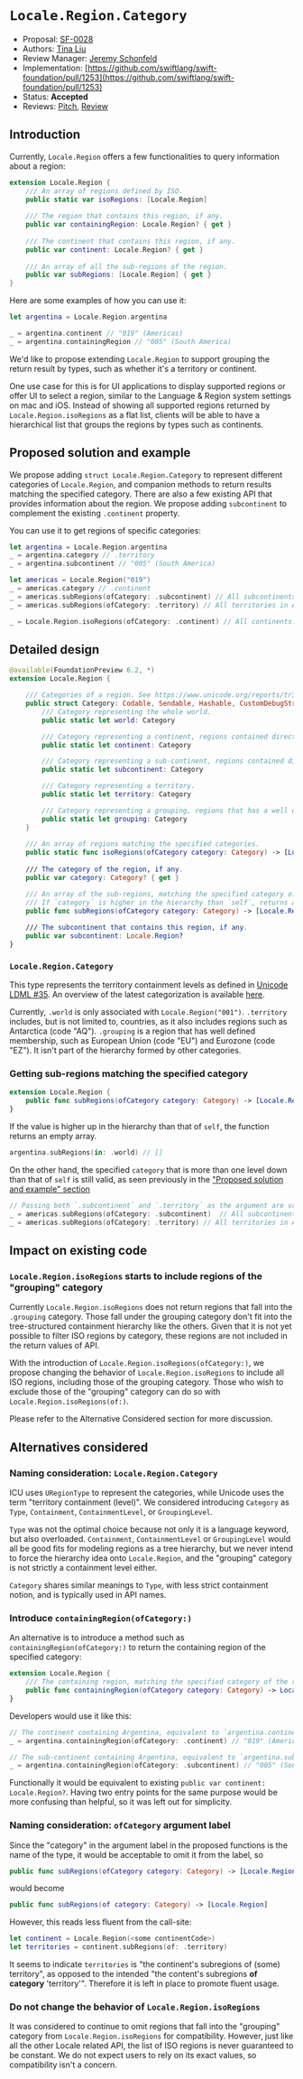 # `Locale.Region.Category` 

* Proposal: [SF-0028](0028-locale-region-category.md)
* Authors: [Tina Liu](https://github.com/itingliu)
* Review Manager: [Jeremy Schonfeld](https://github.com/jmschonfeld)
* Implementation: [https://github.com/swiftlang/swift-foundation/pull/1253](https://github.com/swiftlang/swift-foundation/pull/1253)
* Status: **Accepted**
* Reviews: [Pitch](https://forums.swift.org/t/pitch-category-support-for-locale-region/79240), [Review](https://forums.swift.org/t/review-sf-0028-locale-region-category/80415)
 
## Introduction

Currently, `Locale.Region` offers a few functionalities to query information about a region:

```swift
extension Locale.Region {
    /// An array of regions defined by ISO.
    public static var isoRegions: [Locale.Region]
    
    /// The region that contains this region, if any.
    public var containingRegion: Locale.Region? { get }
    
    /// The continent that contains this region, if any.
    public var continent: Locale.Region? { get }
    
    /// An array of all the sub-regions of the region.
    public var subRegions: [Locale.Region] { get }
}
```

Here are some examples of how you can use it:

```swift
let argentina = Locale.Region.argentina

_ = argentina.continent // "019" (Americas)
_ = argentina.containingRegion // "005" (South America)
```

We'd like to propose extending `Locale.Region` to support grouping the return result by types, such as whether it's a territory or continent. 

One use case for this is for UI applications to display supported regions or offer UI to select a region, similar to the Language & Region system settings on mac and iOS. Instead of showing all supported regions returned by `Locale.Region.isoRegions` as a flat list, clients will be able to have a hierarchical list that groups the regions by types such as continents.

## Proposed solution and example

We propose adding `struct Locale.Region.Category` to represent different categories of `Locale.Region`, and companion methods to return results matching the specified category. There are also a few existing API that provides information about the region. We propose adding `subcontinent` to complement the existing `.continent` property.

You can use it to get regions of specific categories:

```swift
let argentina = Locale.Region.argentina
_ = argentina.category // .territory
_ = argentina.subcontinent // "005" (South America)

let americas = Locale.Region("019")
_ = americas.category // .continent
_ = americas.subRegions(ofCategory: .subcontinent) // All subcontinents in Americas: ["005", "013", "021", "029"] (South America, Central America, Northern America, Caribbean)
_ = americas.subRegions(ofCategory: .territory) // All territories in Americas

_ = Locale.Region.isoRegions(ofCategory: .continent) // All continents: ["002", "009", "019", "142", "150"] (Africa, Oceania, Americas, Asia, Europe)
```


## Detailed design

```swift
@available(FoundationPreview 6.2, *)
extension Locale.Region {

    /// Categories of a region. See https://www.unicode.org/reports/tr35/tr35-35/tr35-info.html#Territory_Data
    public struct Category: Codable, Sendable, Hashable, CustomDebugStringConvertible {
        /// Category representing the whole world.
        public static let world: Category

        /// Category representing a continent, regions contained directly by world.
        public static let continent: Category

        /// Category representing a sub-continent, regions contained directly by a continent. 
        public static let subcontinent: Category

        /// Category representing a territory.
        public static let territory: Category

        /// Category representing a grouping, regions that has a well defined membership.
        public static let grouping: Category
    }
    
    /// An array of regions matching the specified categories.
    public static func isoRegions(ofCategory category: Category) -> [Locale.Region]
    
    /// The category of the region, if any.
    public var category: Category? { get }

    /// An array of the sub-regions, matching the specified category of the region.
    /// If `category` is higher in the hierarchy than `self`, returns an empty array.
    public func subRegions(ofCategory category: Category) -> [Locale.Region]
    
    /// The subcontinent that contains this region, if any.
    public var subcontinent: Locale.Region?
}
```

### `Locale.Region.Category`

This type represents the territory containment levels as defined in [Unicode LDML #35](https://www.unicode.org/reports/tr35/tr35-35/tr35-info.html#Territory_Data). An overview of the latest categorization is available [here](https://www.unicode.org/cldr/charts/46/supplemental/territory_containment_un_m_49.html). 

Currently, `.world` is only associated with `Locale.Region("001")`. `.territory` includes, but is not limited to, countries, as it also includes regions such as Antarctica (code "AQ"). `.grouping` is a region that has well defined membership, such as European Union (code "EU") and Eurozone (code "EZ"). It isn't part of the hierarchy formed by other categories. 

### Getting sub-regions matching the specified category

```swift
extension Locale.Region {
    public func subRegions(ofCategory category: Category) -> [Locale.Region]
}
```

If the value is higher up in the hierarchy than that of `self`, the function returns an empty array. 

```swift
argentina.subRegions(in: .world) // []
```

On the other hand, the specified `category` that is more than one level down than that of `self` is still valid, as seen previously in the ["Proposed solution and example" section](#proposed-solution-and-example)

```swift
// Passing both `.subcontinent` and `.territory` as the argument are valid
_ = americas.subRegions(ofCategory: .subcontinent)  // All subcontinents in Americas
_ = americas.subRegions(ofCategory: .territory) // All territories in Americas
```

## Impact on existing code

### `Locale.Region.isoRegions` starts to include regions of the "grouping" category

Currently `Locale.Region.isoRegions` does not return regions that fall into the `.grouping` category. Those fall under the grouping category don't fit into the tree-structured containment hierarchy like the others. Given that it is not yet possible to filter ISO regions by category, these regions are not included in the return values of API.

With the introduction of `Locale.Region.isoRegions(ofCategory:)`, we propose changing the behavior of `Locale.Region.isoRegions` to include all ISO regions, including those of the grouping category. Those who wish to exclude those of the "grouping" category can do so with `Locale.Region.isoRegions(of:)`.

Please refer to the Alternative Considered section for more discussion.

## Alternatives considered

### Naming consideration: `Locale.Region.Category`

ICU uses `URegionType` to represent the categories, while Unicode uses the term "territory containment (level)". We considered introducing `Category` as `Type`, `Containment`, `ContainmentLevel`, or `GroupingLevel`. 

`Type` was not the optimal choice because not only it is a language keyword, but also overloaded. `Containment`, `ContainmentLevel` or `GroupingLevel` would all be good fits for modeling regions as a tree hierarchy, but we never intend to force the hierarchy idea onto `Locale.Region`, and the "grouping" category is not strictly a containment level either.

`Category` shares similar meanings to `Type`, with less strict containment notion, and is typically used in API names. 

### Introduce `containingRegion(ofCategory:)` 

An alternative is to introduce a method such as `containingRegion(ofCategory:)` to return the containing region of the specified category:

```swift
extension Locale.Region {
    /// The containing region, matching the specified category of the region.
    public func containingRegion(ofCategory category: Category) -> Locale.Region?
} 
```

Developers would use it like this:
 
```swift
// The continent containing Argentina, equivalent to `argentina.continent`
_ = argentina.containingRegion(ofCategory: .continent) // "019" (Americas)

// The sub-continent containing Argentina, equivalent to `argentina.subcontinent`
_ = argentina.containingRegion(ofCategory: .subcontinent) // "005" (South America)
```

Functionally it would be equivalent to existing `public var continent: Locale.Region?`. Having two entry points for the same purpose would be more confusing than helpful, so it was left out for simplicity.

### Naming consideration: `ofCategory` argument label

Since the "category" in the argument label in the proposed functions is the name of the type, it would be acceptable to omit it from the label, so 

```swift
public func subRegions(ofCategory category: Category) -> [Locale.Region]
```

would become

```swift
public func subRegions(of category: Category) -> [Locale.Region]
```

However, this reads less fluent from the call-site:

```swift
let continent = Locale.Region(<some continentCode>)
let territories = continent.subRegions(of: .territory)
```

It seems to indicate `territories` is "the continent's subregions of (some) territory", as opposed to the intended "the content's subregions **of category** 'territory'". Therefore it is left in place to promote fluent usage.

### Do not change the behavior of `Locale.Region.isoRegions`

It was considered to continue to omit regions that fall into the "grouping" category from `Locale.Region.isoRegions` for compatibility. However, just like all the other Locale related API, the list of ISO regions is never guaranteed to be constant. We do not expect users to rely on its exact values, so compatibility isn't a concern.
